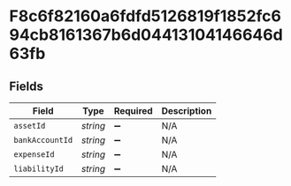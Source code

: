 # F8c6f82160a6fdfd5126819f1852fc694cb8161367b6d04413104146646d63fb


## Fields

| Field              | Type               | Required           | Description        |
| ------------------ | ------------------ | ------------------ | ------------------ |
| `assetId`          | *string*           | :heavy_minus_sign: | N/A                |
| `bankAccountId`    | *string*           | :heavy_minus_sign: | N/A                |
| `expenseId`        | *string*           | :heavy_minus_sign: | N/A                |
| `liabilityId`      | *string*           | :heavy_minus_sign: | N/A                |